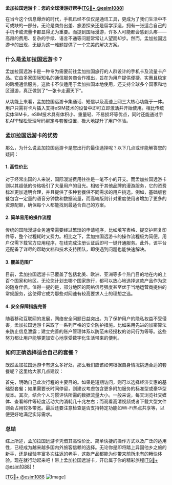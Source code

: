 **孟加拉国远游卡：您的全球漫游好帮手[[TG💪+ @esim1088](https://t.me/s/esim1088)]**

在当今这个信息爆炸的时代，手机已经不仅仅是通讯工具，更成为了我们生活中不可或缺的一部分。无论是商务出差、旅游探亲还是留学深造，拥有一张适合自己的手机卡或流量卡都显得尤为重要。而提到国际漫游，许多人可能都会感到头疼——高昂的费用、复杂的手续、语言不通等问题常常让人望而却步。然而，孟加拉国远游卡的出现，无疑为这一难题提供了一个完美的解决方案。

### 什么是孟加拉国远游卡？

孟加拉国远游卡是一种专为需要前往孟加拉国旅行的人群设计的手机卡及流量卡产品。它由多家国际知名的通信服务商合作推出，旨在为用户提供便捷、实惠且稳定的跨境通信服务。这款卡不仅适用于孟加拉国本地使用，还支持全球多个国家和地区漫游，真正做到了“一张卡走遍天下”。

从功能上来看，孟加拉国远游卡集通话、短信以及高速上网三大核心功能于一体。用户只需将卡片插入支持eSIM技术的设备中即可立即激活并开始使用。相比传统实体SIM卡，eSIM技术具有体积小、重量轻、不易损坏等优点，同时还能通过手机APP轻松管理号码绑定与套餐设置，极大地提升了用户体验。

### 孟加拉国远游卡的优势

那么，为什么说孟加拉国远游卡是您出行的最佳选择呢？以下几点或许能解答您的疑问：

#### 1. 高性价比
对于经常出国的人来说，国际漫游费用往往是一笔不小的开支。而孟加拉国远游卡则以其超低的价格吸引了大量用户的目光。相较于其他品牌的漫游服务，它的资费标准更加透明合理，并且提供了多种套餐供不同需求的用户挑选。例如，基础版套餐包含一定量的语音分钟数和数据流量，而高端版则针对重度使用者增加了更多的资源配额，确保每个人都能找到最适合自己的方案。

#### 2. 简单易用的操作流程
传统的国际漫游业务通常需要经过繁琐的申请程序，比如填写表格、提交护照复印件等，整个过程耗时又费力。相比之下，孟加拉国远游卡的操作流程极为简便。用户仅需下载官方应用程序，在线完成注册认证后即可一键开通服务。此外，该平台还配备了详尽的帮助文档和技术支持团队，即使遇到问题也能快速解决。

#### 3. 覆盖范围广
目前，孟加拉国远游卡已覆盖了包括北美、欧洲、亚洲等多个热门目的地在内的上百个国家和地区。无论您计划去哪个国家旅行，都可以放心地选择这款产品作为您的随身伴侣。值得一提的是，部分地区的网络信号强度甚至优于当地运营商提供的常规服务，这使得它成为那些对网速有较高要求人士的理想之选。

#### 4. 安全保障措施完善
随着移动互联网的发展，网络安全问题日益突出。为了保护用户的隐私权益不受侵害，孟加拉国远游卡采取了一系列严格的安全防护措施。比如采用先进的加密算法来防止信息泄露；建立完善的账户管理体系以防范未经授权的访问行为等等。这些努力都让用户能够更加安心地享受数字化生活带来的便利。

### 如何正确选择适合自己的套餐？

既然孟加拉国远游卡有这么多好处，那么我们应该如何根据自身情况挑选合适的套餐呢？这里给大家几点建议：

首先，明确自己此次行程的主要目的。如果是短期访问，则可以选择经济实惠的基础型套餐；如果需要长时间停留，则建议考虑包含更多附加服务的标准型或豪华型版本。其次，结合个人习惯评估所需的数据流量大小。一般来说，每天浏览社交媒体、查看邮件等轻度活动大约消耗几十兆左右；而观看高清视频或者下载大型文件则会占用较多带宽。最后还要注意检查是否支持特定功能如Wi-Fi热点共享等，以便更好地满足实际需求。

### 总结

综上所述，孟加拉国远游卡凭借其高性价比、简单快捷的操作方式以及广泛的适用性，已经成为越来越多国内外旅客信赖的选择。无论你是即将踏上异国他乡之旅的新手，还是经验丰富多次往返的老手，这款产品都能为你带来前所未有的畅快体验。现在就行动起来吧！带上孟加拉国远游卡，开启属于你的精彩旅程[[TG💪+ @esim1088](https://t.me/s/esim1088)]！

[[TG💪+ @esim1088](https://t.me/s/esim1088) ![Image](https://i.postimg.cc/4NQfJmqS/Snipaste-2025-05-13-00-14-12.png)]